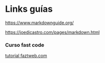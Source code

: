 # Links guías

 <https://www.markdownguide.org/>

 <https://joedicastro.com/pages/markdown.html>

### Curso fast code
[tutorial faztweb.com](https://www.youtube.com/watch?v=oxaH9CFpeEE&ab_channel=FaztCode "faztweb")

